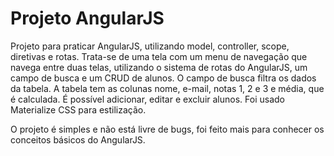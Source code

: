 # Projeto AngularJS
Projeto para praticar AngularJS, utilizando model, controller, scope, diretivas e rotas. Trata-se de uma tela com um menu de navegação que navega entre duas telas, utilizando o sistema de rotas do AngularJS, um campo de busca e um CRUD de alunos. O campo de busca filtra os dados da tabela. A tabela tem as colunas nome, e-mail, notas 1, 2 e 3 e média, que é calculada. É possível adicionar, editar e excluir alunos. Foi usado Materialize CSS para estilização.

O projeto é simples e não está livre de bugs, foi feito mais para conhecer os conceitos básicos do AngularJS.
